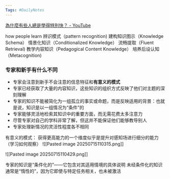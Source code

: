 ```yaml
---
Tags: #DailyNotes 
---
```



[為什麼有些人總是學得特別快？ - YouTube](https://www.youtube.com/watch?v=KWPEjR3vbZw)

how people learn 
	辨识模式（pattern recognition)
	建构知识图示（Knowledge Schema）
	情景化知识（Conditionalized Knowledge）
	流畅提取（Fluent Retrieval)
	教学内容知识（Pedagogical Content Knowledge）
	培养后设认知（Metacognition)



### 专家和新手有什么不同

- 专家会注意到新手不会注意的信息特征和**有意义的模式**
- 专家已经获取了大量的内容知识，这些知识的组织方式反映了他们对主题的深刻理解
- 专家的知识不能被简化为一组孤立的事实或命题，而是反映适用的背景：也就是说，知识是以一组情况为“条件”的
- 专家能够灵活地检索其知识中的重要方面，而无需花费太多注意力
- 尽管专家对自己的学科非常了解，但这并不能保证他们能够教导别人
- 专家处理新情况的灵活性程度各不相同

有意义的模式：
	获得更高能力的一个维度似乎是提升对感知场进行细分的能力（学习如何观察）
![[Pasted image 20250715110315.png]]


![[Pasted image 20250715110429.png]]



专家的知识是“条件化的”——它包含对其适用情境的具体说明
未经条件化的知识通常是“惰性的”，因为它即使与特定任务相关，也未被激活
